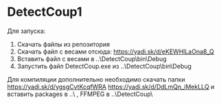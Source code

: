 # DetectCoup1

Для запуска:
1. Скачать файлы из репозитория
2. Скачать файл с весами отсюда: https://yadi.sk/d/eKEWHlLaOna8_Q
3. Вставить файл с весами в ..\DetectCoup\bin\Debug
4. Запустить файл DetectCoup.exe из ..\DetectCoup\bin\Debug

Для компиляции дополнительно необходимо скачать папки
https://yadi.sk/d/ygsgCvtKcqfWRA
https://yadi.sk/d/DdLmQn_iMekLLQ
и вставить packages в ..\ , FFMPEG в ..\DetectCoup\

